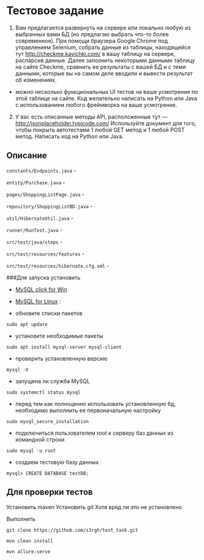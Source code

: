 # Тестовое задание

1. Вам предлагается развернуть на сервере или локально любую из выбранных вами БД (но предлагаю выбрать что-то более современное). При помощи браузера Google Chrome под управлением Selenium, собрать данные из таблицы, находящейся тут http://checkme.kavichki.com/ в вашу таблицу на сервере, распарсив данные. Далее заполнить некоторыми данными таблицу на сайте Сheckme, сравнить ее результаты с вашей БД и с теми данными, которые вы на самом деле вводили и вывести результат об изменениях.
+ можно несколько функциональных UI тестов на ваше усмотрение по этой таблице на сайте. Код желательно написать на Python или Java с использованием любого фреймворка на ваше усмотрение.

2. У вас есть описанные методы API, расположенные тут — http://jsonplaceholder.typicode.com/ Используйте документ для того, чтобы покрыть автотестами 1 любой GET метод и 1 любой POST метод. Написать код на Python или Java.
   
## Описание

`constants/Endpoints.java`  -

`entity/Purchase.java`      - 

`pages/ShoppingListPage.java` - 

`repository/ShoppingListBD.java` - 

`util/HibernateUtil.java` - 

`runner/RunTest.java` - 

`src/test/java/steps` - 

`src/test/resources/features` - 

`src/test/resources/hibernate.cfg.xml` -

###Для запуска установить

- [MySQL click for Win](https://dev.mysql.com/downloads/installer/)
  
- [MySQL for Linux](https://losst.ru/ustanovka-mysql-ubuntu-16-04) :


- обновите списки пакетов

 `sudo apt update`
- установите необходимые пакеты
  
`sudo apt install mysql-server mysql-client`
- проверить установленную версию
  
`mysql -V`
  
 - запущена ли служба MySQL
   
`sudo systemctl status mysql`

- перед тем как полноценно использовать установленную бд, необходимо выполнить ее первоначальную настройку
  
`sudo mysql_secure_installation`
  
 - подключиться пользователем root к серверу баз данных из командной строки

`sudo mysql -u root`

- создаем тестовую базу данных

`mysql> CREATE DATABASE testDB;`


## Для проверки тестов

Установить maven
Установить git 
Хотя вряд ли это не установлено

Выполнить

`git clone https://github.com/s3rgh/test_task.git`

`mvn clean install`

`mvn allure:serve`